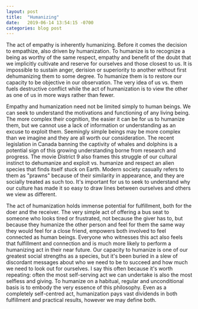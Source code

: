 ```yaml
---
layout: post
title:  "Humanizing"
date:   2019-06-14 13:54:15 -0700
categories: blog post
---
```


The act of empathy is inherently humanizing. Before it comes the decision to empathize, also driven by humanization. To humanize is to recognize a being as worthy of the same respect, empathy and benefit of the doubt that we implicitly cultivate and reserve for ourselves and those closest to us. It is impossible to sustain anger, derision or superiority to another without first dehumanizing them to some degree. To humanize them is to restore our capacity to be objective in our observation. The very idea of us vs. them fuels destructive conflict while the act of humanization is to view the other as one of us in more ways rather than fewer.

Empathy and humanization need not be limited simply to human beings. We can seek to understand the motivations and functioning of any living being. The more complex their cognition, the easier it can be for us to humanize them, but we cannot use a lack of information or understanding as an excuse to exploit them. Seemingly simple beings may be more complex than we imagine and they are all worth our consideration. The recent legislation in Canada banning the captivity of whales and dolphins is a potential sign of this growing understanding borne from research and progress. The movie District 9 also frames this struggle of our cultural instinct to dehumanize and exploit vs. humanize and respect an alien species that finds itself stuck on Earth. Modern society casually refers to them as "prawns" because of their similarity in appearance, and they are socially treated as such too. It's important for us to seek to understand why our culture has made it so easy to draw lines between ourselves and others we view as different.

The act of humanization holds immense potential for fulfillment, both for the doer and the receiver. The very simple act of offering a bus seat to someone who looks tired or frustrated, not because the giver has to, but because they humanize the other person and feel for them the same way they would feel for a close friend, empowers both involved to feel connected as human beings. Everyone who witnesses this act also feels that fulfillment and connection and is much more likely to perform a humanizing act in their near future. Our capacity to humanize is one of our greatest social strengths as a species, but it's been buried in a slew of discordant messages about who we need to be to succeed and how much we need to look out for ourselves. I say this often because it's worth repeating: often the most self-serving act we can undertake is also the most selfless and giving. To humanize on a habitual, regular and unconditional basis is to embody the very essence of this philosophy. Even as a completely self-centred act, humanization pays vast dividends in both fulfillment and practical results, however we may define both. 

